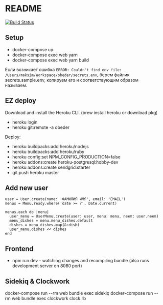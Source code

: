 # README

[![Build Status](https://travis-ci.org/Restream/obeder.svg?branch=develop)](https://travis-ci.org/Restream/obeder)

## Setup
 * docker-compose up
 * docker-compose exec web yarn
 * docker-compose exec web yarn build

 Если возникает ошибка `ERROR: Couldn't find env file: /Users/maksim/Workspace/obeder/secrets.env`,
 берем файлик secrets.sample.env, копируем его и соответствующим образом называем.

## EZ deploy

Download and install the Heroku CLI. (brew install heroku or download pkg)
 * heroku login
 * heroku git:remote -a obeder

Deploy:
 * heroku buildpacks:add heroku/nodejs
 * heroku buildpacks:add heroku/ruby
 * heroku config:set NPM_CONFIG_PRODUCTION=false
 * heroku addons:create heroku-postgresql:hobby-dev
 * heroku addons:create sendgrid:starter
 * git push heroku master

## Add new user
```
user = User.create(name: 'ФАМИЛИЯ ИМЯ', email: 'EMAIL')
menus = Menu.ready.where('date >= ?', Date.current)

menus.each do |menu|
  user_menu = UserMenu.create(user: user, menu: menu, neem: user.neem)
  menu_dishes = menu.menu_dishes.default
  dishes = menu_dishes.map(&:dish)
  user_menu.dishes << dishes
end
```

## Frontend

* npm run dev - watching changes and recompiling bundle (also runs development server on 8080 port)

## Sidekiq & Clockwork
docker-compose run --rm web bundle exec sidekiq
docker-compose run --rm web bundle exec clockwork clock.rb
